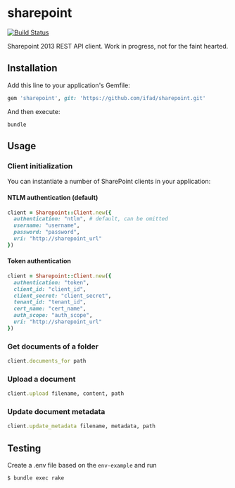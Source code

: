 # sharepoint

[![Build Status](https://github.com/ifad/sharepoint/actions/workflows/ruby.yml/badge.svg)](https://github.com/ifad/sharepoint/actions)

Sharepoint 2013 REST API client. Work in progress, not for the faint hearted.

## Installation

Add this line to your application's Gemfile:

```rb
gem 'sharepoint', git: 'https://github.com/ifad/sharepoint.git'
```

And then execute:

    bundle

## Usage

### Client initialization

You can instantiate a number of SharePoint clients in your application:

#### NTLM authentication (default)

```rb
client = Sharepoint::Client.new({
  authentication: "ntlm", # default, can be omitted
  username: "username",
  password: "password",
  uri: "http://sharepoint_url"
})
```

#### Token authentication

```rb
client = Sharepoint::Client.new({
  authentication: "token",
  client_id: "client_id",
  client_secret: "client_secret",
  tenant_id: "tenant_id",
  cert_name: "cert_name",
  auth_scope: "auth_scope",
  uri: "http://sharepoint_url"
})
```

### Get documents of a folder

```rb
client.documents_for path
```

### Upload a document

```rb
client.upload filename, content, path
```

### Update document metadata

```rb
client.update_metadata filename, metadata, path
```

## Testing

Create a .env file based on the `env-example` and run

```bash
$ bundle exec rake
```
